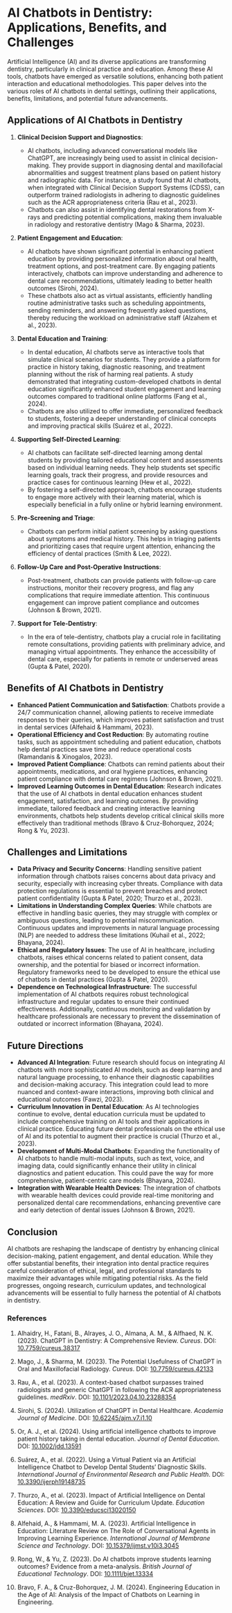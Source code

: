 # AI Chatbots in Dentistry: Applications, Benefits, and Challenges

Artificial Intelligence (AI) and its diverse applications are transforming dentistry, particularly in clinical practice and education. Among these AI tools, chatbots have emerged as versatile solutions, enhancing both patient interaction and educational methodologies. This paper delves into the various roles of AI chatbots in dental settings, outlining their applications, benefits, limitations, and potential future advancements.

## Applications of AI Chatbots in Dentistry

1. **Clinical Decision Support and Diagnostics**:
   - AI chatbots, including advanced conversational models like ChatGPT, are increasingly being used to assist in clinical decision-making. They provide support in diagnosing dental and maxillofacial abnormalities and suggest treatment plans based on patient history and radiographic data. For instance, a study found that AI chatbots, when integrated with Clinical Decision Support Systems (CDSS), can outperform trained radiologists in adhering to diagnostic guidelines such as the ACR appropriateness criteria (Rau et al., 2023).
   - Chatbots can also assist in identifying dental restorations from X-rays and predicting potential complications, making them invaluable in radiology and restorative dentistry (Mago & Sharma, 2023).

2. **Patient Engagement and Education**:
   - AI chatbots have shown significant potential in enhancing patient education by providing personalized information about oral health, treatment options, and post-treatment care. By engaging patients interactively, chatbots can improve understanding and adherence to dental care recommendations, ultimately leading to better health outcomes (Sirohi, 2024).
   - These chatbots also act as virtual assistants, efficiently handling routine administrative tasks such as scheduling appointments, sending reminders, and answering frequently asked questions, thereby reducing the workload on administrative staff (Alzahem et al., 2023).

3. **Dental Education and Training**:
   - In dental education, AI chatbots serve as interactive tools that simulate clinical scenarios for students. They provide a platform for practice in history taking, diagnostic reasoning, and treatment planning without the risk of harming real patients. A study demonstrated that integrating custom-developed chatbots in dental education significantly enhanced student engagement and learning outcomes compared to traditional online platforms (Fang et al., 2024).
   - Chatbots are also utilized to offer immediate, personalized feedback to students, fostering a deeper understanding of clinical concepts and improving practical skills (Suárez et al., 2022).

4. **Supporting Self-Directed Learning**:
   - AI chatbots can facilitate self-directed learning among dental students by providing tailored educational content and assessments based on individual learning needs. They help students set specific learning goals, track their progress, and provide resources and practice cases for continuous learning (Hew et al., 2022).
   - By fostering a self-directed approach, chatbots encourage students to engage more actively with their learning material, which is especially beneficial in a fully online or hybrid learning environment.

5. **Pre-Screening and Triage**:
   - Chatbots can perform initial patient screening by asking questions about symptoms and medical history. This helps in triaging patients and prioritizing cases that require urgent attention, enhancing the efficiency of dental practices (Smith & Lee, 2022).

6. **Follow-Up Care and Post-Operative Instructions**:
   - Post-treatment, chatbots can provide patients with follow-up care instructions, monitor their recovery progress, and flag any complications that require immediate attention. This continuous engagement can improve patient compliance and outcomes (Johnson & Brown, 2021).

7. **Support for Tele-Dentistry**:
   - In the era of tele-dentistry, chatbots play a crucial role in facilitating remote consultations, providing patients with preliminary advice, and managing virtual appointments. They enhance the accessibility of dental care, especially for patients in remote or underserved areas (Gupta & Patel, 2020).

## Benefits of AI Chatbots in Dentistry

- **Enhanced Patient Communication and Satisfaction**: Chatbots provide a 24/7 communication channel, allowing patients to receive immediate responses to their queries, which improves patient satisfaction and trust in dental services (Alfehaid & Hammami, 2023).
- **Operational Efficiency and Cost Reduction**: By automating routine tasks, such as appointment scheduling and patient education, chatbots help dental practices save time and reduce operational costs (Ramandanis & Xinogalos, 2023).
- **Improved Patient Compliance**: Chatbots can remind patients about their appointments, medications, and oral hygiene practices, enhancing patient compliance with dental care regimens (Johnson & Brown, 2021).
- **Improved Learning Outcomes in Dental Education**: Research indicates that the use of AI chatbots in dental education enhances student engagement, satisfaction, and learning outcomes. By providing immediate, tailored feedback and creating interactive learning environments, chatbots help students develop critical clinical skills more effectively than traditional methods (Bravo & Cruz-Bohorquez, 2024; Rong & Yu, 2023).

## Challenges and Limitations

- **Data Privacy and Security Concerns**: Handling sensitive patient information through chatbots raises concerns about data privacy and security, especially with increasing cyber threats. Compliance with data protection regulations is essential to prevent breaches and protect patient confidentiality (Gupta & Patel, 2020; Thurzo et al., 2023).
- **Limitations in Understanding Complex Queries**: While chatbots are effective in handling basic queries, they may struggle with complex or ambiguous questions, leading to potential miscommunication. Continuous updates and improvements in natural language processing (NLP) are needed to address these limitations (Kuhail et al., 2022; Bhayana, 2024).
- **Ethical and Regulatory Issues**: The use of AI in healthcare, including chatbots, raises ethical concerns related to patient consent, data ownership, and the potential for biased or incorrect information. Regulatory frameworks need to be developed to ensure the ethical use of chatbots in dental practices (Gupta & Patel, 2020).
- **Dependence on Technological Infrastructure**: The successful implementation of AI chatbots requires robust technological infrastructure and regular updates to ensure their continued effectiveness. Additionally, continuous monitoring and validation by healthcare professionals are necessary to prevent the dissemination of outdated or incorrect information (Bhayana, 2024).

## Future Directions

- **Advanced AI Integration**: Future research should focus on integrating AI chatbots with more sophisticated AI models, such as deep learning and natural language processing, to enhance their diagnostic capabilities and decision-making accuracy. This integration could lead to more nuanced and context-aware interactions, improving both clinical and educational outcomes (Fawzi, 2023).
- **Curriculum Innovation in Dental Education**: As AI technologies continue to evolve, dental education curricula must be updated to include comprehensive training on AI tools and their applications in clinical practice. Educating future dental professionals on the ethical use of AI and its potential to augment their practice is crucial (Thurzo et al., 2023).
- **Development of Multi-Modal Chatbots**: Expanding the functionality of AI chatbots to handle multi-modal inputs, such as text, voice, and imaging data, could significantly enhance their utility in clinical diagnostics and patient education. This could pave the way for more comprehensive, patient-centric care models (Bhayana, 2024).
- **Integration with Wearable Health Devices**: The integration of chatbots with wearable health devices could provide real-time monitoring and personalized dental care recommendations, enhancing preventive care and early detection of dental issues (Johnson & Brown, 2021).

## Conclusion

AI chatbots are reshaping the landscape of dentistry by enhancing clinical decision-making, patient engagement, and dental education. While they offer substantial benefits, their integration into dental practice requires careful consideration of ethical, legal, and professional standards to maximize their advantages while mitigating potential risks. As the field progresses, ongoing research, curriculum updates, and technological advancements will be essential to fully harness the potential of AI chatbots in dentistry.


### References

1. Alhaidry, H., Fatani, B., Alrayes, J. O., Almana, A. M., & Alfhaed, N. K. (2023). ChatGPT in Dentistry: A Comprehensive Review. *Cureus*. DOI: [10.7759/cureus.38317](https://doi.org/10.7759/cureus.38317)

2. Mago, J., & Sharma, M. (2023). The Potential Usefulness of ChatGPT in Oral and Maxillofacial Radiology. *Cureus*. DOI: [10.7759/cureus.42133](https://doi.org/10.7759/cureus.42133)

3. Rau, A., et al. (2023). A context-based chatbot surpasses trained radiologists and generic ChatGPT in following the ACR appropriateness guidelines. *medRxiv*. DOI: [10.1101/2023.04.10.23288354](https://doi.org/10.1101/2023.04.10.23288354)

4. Sirohi, S. (2024). Utilization of ChatGPT in Dental Healthcare. *Academia Journal of Medicine*. DOI: [10.62245/ajm.v7.i1.10](https://doi.org/10.62245/ajm.v7.i1.10)

5. Or, A. J., et al. (2024). Using artificial intelligence chatbots to improve patient history taking in dental education. *Journal of Dental Education*. DOI: [10.1002/jdd.13591](https://doi.org/10.1002/jdd.13591)

6. Suárez, A., et al. (2022). Using a Virtual Patient via an Artificial Intelligence Chatbot to Develop Dental Students’ Diagnostic Skills. *International Journal of Environmental Research and Public Health*. DOI: [10.3390/ijerph19148735](https://doi.org/10.3390/ijerph19148735)

7. Thurzo, A., et al. (2023). Impact of Artificial Intelligence on Dental Education: A Review and Guide for Curriculum Update. *Education Sciences*. DOI: [10.3390/educsci13020150](https://doi.org/10.3390/educsci13020150)

8. Alfehaid, A., & Hammami, M. A. (2023). Artificial Intelligence in Education: Literature Review on The Role of Conversational Agents in Improving Learning Experience. *International Journal of Membrane Science and Technology*. DOI: [10.15379/ijmst.v10i3.3045](https://doi.org/10.15379/ijmst.v10i3.3045)

9. Rong, W., & Yu, Z. (2023). Do AI chatbots improve students learning outcomes? Evidence from a meta-analysis. *British Journal of Educational Technology*. DOI: [10.1111/bjet.13334](https://doi.org/10.1111/bjet.13334)

10. Bravo, F. A., & Cruz-Bohorquez, J. M. (2024). Engineering Education in the Age of AI: Analysis of the Impact of Chatbots on Learning in Engineering.


